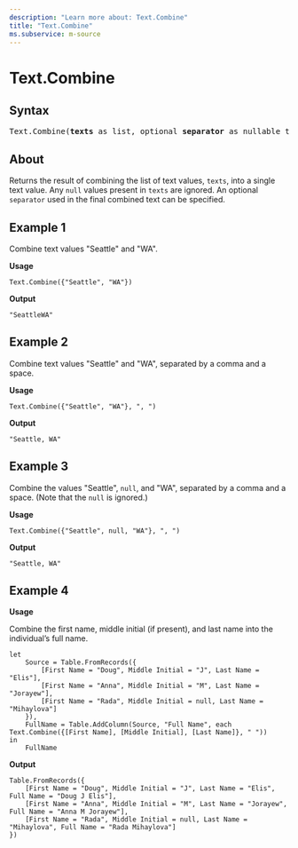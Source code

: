 ```yaml
---
description: "Learn more about: Text.Combine"
title: "Text.Combine"
ms.subservice: m-source
---
```

# Text.Combine

## Syntax

<pre>
Text.Combine(<b>texts</b> as list, optional <b>separator</b> as nullable text) as text
</pre>
  
## About

Returns the result of combining the list of text values, `texts`, into a single text value. Any `null` values present in `texts` are ignored. An optional `separator` used in the final combined text can be specified.

## Example 1

Combine text values "Seattle" and "WA".

**Usage**

```powerquery-m
Text.Combine({"Seattle", "WA"})
```

**Output**

`"SeattleWA"`

## Example 2

Combine text values "Seattle" and "WA", separated by a comma and a space.

**Usage**

```powerquery-m
Text.Combine({"Seattle", "WA"}, ", ")
```

**Output**

`"Seattle, WA"`

## Example 3

Combine the values "Seattle", `null`, and "WA", separated by a comma and a space. (Note that the `null` is ignored.)

**Usage**

```powerquery-m
Text.Combine({"Seattle", null, "WA"}, ", ")
```

**Output**

`"Seattle, WA"`

## Example 4

**Usage**

Combine the first name, middle initial (if present), and last name into the individual’s full name.

```powerquery-m
let
    Source = Table.FromRecords({
        [First Name = "Doug", Middle Initial = "J", Last Name = "Elis"],
        [First Name = "Anna", Middle Initial = "M", Last Name = "Jorayew"],
        [First Name = "Rada", Middle Initial = null, Last Name = "Mihaylova"]
    }),
    FullName = Table.AddColumn(Source, "Full Name", each Text.Combine({[First Name], [Middle Initial], [Last Name]}, " "))
in
    FullName
```

**Output**

```powerquery-m
Table.FromRecords({
    [First Name = "Doug", Middle Initial = "J", Last Name = "Elis", Full Name = "Doug J Elis"],
    [First Name = "Anna", Middle Initial = "M", Last Name = "Jorayew", Full Name = "Anna M Jorayew"],
    [First Name = "Rada", Middle Initial = null, Last Name = "Mihaylova", Full Name = "Rada Mihaylova"]
})
```
